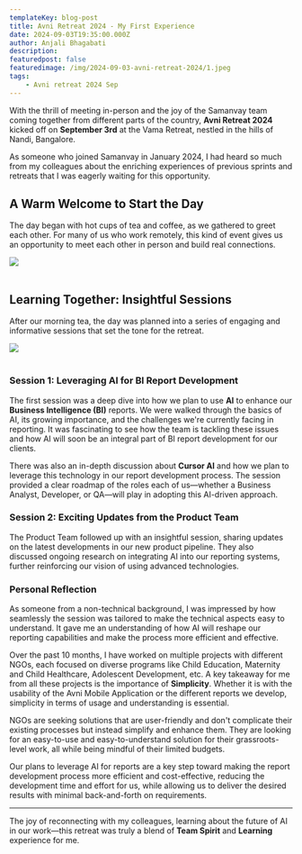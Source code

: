 ```yaml
---
templateKey: blog-post
title: Avni Retreat 2024 - My First Experience
date: 2024-09-03T19:35:00.000Z
author: Anjali Bhagabati
description:
featuredpost: false
featuredimage: /img/2024-09-03-avni-retreat-2024/1.jpeg
tags:
    - Avni retreat 2024 Sep
---
```



With the thrill of meeting in-person and the joy of the Samanvay team coming together from different parts of the country, **Avni Retreat 2024** kicked off on **September 3rd** at the Vama Retreat, nestled in the hills of Nandi, Bangalore.

As someone who joined Samanvay in January 2024, I had heard so much from my colleagues about the enriching experiences of previous sprints and retreats that I was eagerly waiting for this opportunity.

## A Warm Welcome to Start the Day

The day began with hot cups of tea and coffee, as we gathered to greet each other. For many of us who work remotely, this kind of event gives us an opportunity to meet each other in person and build real connections.

<div style="width: 70%">
    <img src="/img/2024-09-03-avni-retreat-2024/2.jpeg">
</div>
<br/>

## Learning Together: Insightful Sessions

After our morning tea, the day was planned into a series of engaging and informative sessions that set the tone for the retreat.

<div style="width: 70%">
    <img src="/img/2024-09-03-avni-retreat-2024/3.jpg">
</div>
<br/>

### Session 1: Leveraging AI for BI Report Development

The first session was a deep dive into how we plan to use **AI** to enhance our **Business Intelligence (BI)** reports. We were walked through the basics of AI, its growing importance, and the challenges we're currently facing in reporting. It was fascinating to see how the team is tackling these issues and how AI will soon be an integral part of BI report development for our clients.

There was also an in-depth discussion about **Cursor AI** and how we plan to leverage this technology in our report development process. The session provided a clear roadmap of the roles each of us—whether a Business Analyst, Developer, or QA—will play in adopting this AI-driven approach.

### Session 2: Exciting Updates from the Product Team

The Product Team followed up with an insightful session, sharing updates on the latest developments in our new product pipeline. They also discussed ongoing research on integrating AI into our reporting systems, further reinforcing our vision of using advanced technologies.

### Personal Reflection

As someone from a non-technical background, I was impressed by how seamlessly the session was tailored to make the technical aspects easy to understand. It gave me an understanding of how AI will reshape our reporting capabilities and make the process more efficient and effective.

Over the past 10 months, I have worked on multiple projects with different NGOs, each focused on diverse programs like Child Education, Maternity and Child Healthcare, Adolescent Development, etc. A key takeaway for me from all these projects is the importance of **Simplicity**. Whether it is with the usability of the Avni Mobile Application or the different reports we develop, simplicity in terms of usage and understanding is essential.

NGOs are seeking solutions that are user-friendly and don't complicate their existing processes but instead simplify and enhance them. They are looking for an easy-to-use and easy-to-understand solution for their grassroots-level work, all while being mindful of their limited budgets.

Our plans to leverage AI for reports are a key step toward making the report development process more efficient and cost-effective, reducing the development time and effort for us, while allowing us to deliver the desired results with minimal back-and-forth on requirements.

---

The joy of reconnecting with my colleagues, learning about the future of AI in our work—this retreat was truly a blend of **Team Spirit** and **Learning** experience for me.
